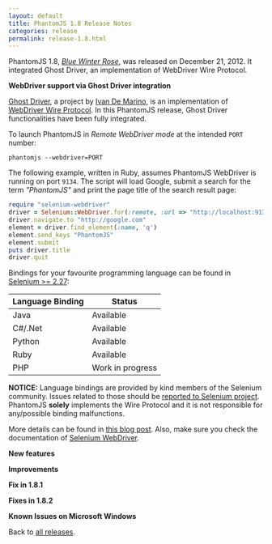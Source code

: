 ```yaml
---
layout: default
title: PhantomJS 1.8 Release Notes
categories: release
permalink: release-1.8.html
---
```


PhantomJS 1.8, _[Blue Winter Rose](release-names.html)_, was released on December 21, 2012. It integrated Ghost Driver, an implementation of WebDriver Wire Protocol.

**WebDriver support via Ghost Driver integration**

[Ghost Driver](https://github.com/detro/ghostdriver), a project by
[Ivan De Marino](http://blog.ivandemarino.me/2012/12/04/Finally-GhostDriver-1-0-0), is an implementation
of [WebDriver Wire Protocol](http://code.google.com/p/selenium/wiki/JsonWireProtocol).
In this PhantomJS release, Ghost Driver functionalities have been fully integrated.

To launch PhantomJS in _Remote WebDriver mode_ at the intended `PORT` number:

```shell
phantomjs --webdriver=PORT
```

The following example, written in Ruby, assumes PhantomJS WebDriver is running on port `9134`.
The script will load Google, submit a search for the term _"PhantomJS"_ and print the page title
of the search result page:

```ruby
require "selenium-webdriver"
driver = Selenium::WebDriver.for(:remote, :url => "http://localhost:9134")
driver.navigate.to "http://google.com"
element = driver.find_element(:name, 'q')
element.send_keys "PhantomJS"
element.submit
puts driver.title
driver.quit
```

Bindings for your favourite programming language can be found in [Selenium &gt;= 2.27](https://code.google.com/p/selenium/downloads/list):

<table>
<thead>
    <tr>
        <th>Language Binding</th>
        <th>Status</th>
    </tr>
</thead>
<tbody>
    <tr>
        <td>Java</td>
        <td>Available</td>
    </tr>
    <tr>
        <td>C#/.Net</td>
        <td>Available</td>
    </tr>
    <tr>
        <td>Python</td>
        <td>Available</td>
    </tr>
    <tr>
        <td>Ruby</td>
        <td>Available</td>
    </tr>
    <tr>
        <td>PHP</td>
        <td>Work in progress</td>
    </tr>
</tbody>
</table>

**NOTICE:** Language bindings are provided by kind members of the Selenium community.
Issues related to those should be
[reported to Selenium project](https://code.google.com/p/selenium/issues/list).
PhantomJS **solely** implements the Wire Protocol and it is not responsible for any/possible
binding malfunctions.

More details can be found in
[this blog post](http://blog.ivandemarino.me/2012/12/04/Finally-GhostDriver-1-0-0).
Also, make sure you check the documentation of [Selenium WebDriver](http://seleniumhq.org/docs/03_webdriver.jsp).

**New features**

**Improvements**

**Fix in 1.8.1**

**Fixes in 1.8.2**

**Known Issues on Microsoft Windows**

Back to [all releases](releases.html).
